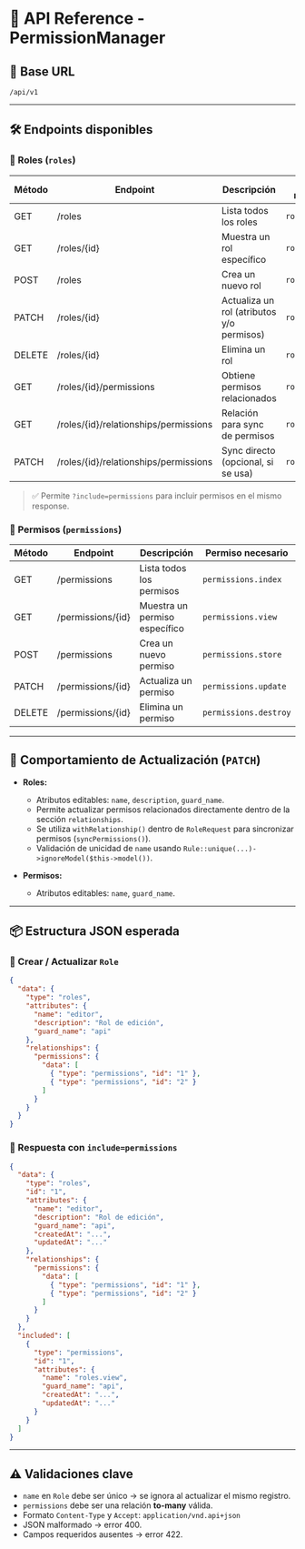 # 📘 API Reference - PermissionManager

## 🧩 Base URL
`/api/v1`

---

## 🛠 Endpoints disponibles

### 📁 Roles (`roles`)

| Método | Endpoint             | Descripción                                      | Permiso necesario         |
|--------|----------------------|--------------------------------------------------|----------------------------|
| GET    | /roles               | Lista todos los roles                            | `roles.index`              |
| GET    | /roles/{id}          | Muestra un rol específico                        | `roles.view`               |
| POST   | /roles               | Crea un nuevo rol                                | `roles.store`              |
| PATCH  | /roles/{id}          | Actualiza un rol (atributos y/o permisos)        | `roles.update`             |
| DELETE | /roles/{id}          | Elimina un rol                                   | `roles.destroy`            |
| GET    | /roles/{id}/permissions            | Obtiene permisos relacionados       | `roles.view`               |
| GET    | /roles/{id}/relationships/permissions | Relación para sync de permisos | `roles.view`               |
| PATCH  | /roles/{id}/relationships/permissions | Sync directo (opcional, si se usa) | `roles.update`             |

> ✅ Permite `?include=permissions` para incluir permisos en el mismo response.

### 📁 Permisos (`permissions`)

| Método | Endpoint             | Descripción                                      | Permiso necesario         |
|--------|----------------------|--------------------------------------------------|----------------------------|
| GET    | /permissions         | Lista todos los permisos                         | `permissions.index`        |
| GET    | /permissions/{id}    | Muestra un permiso específico                    | `permissions.view`         |
| POST   | /permissions         | Crea un nuevo permiso                            | `permissions.store`        |
| PATCH  | /permissions/{id}    | Actualiza un permiso                             | `permissions.update`       |
| DELETE | /permissions/{id}    | Elimina un permiso                               | `permissions.destroy`      |

---

## 🔄 Comportamiento de Actualización (`PATCH`)

- **Roles:**
  - Atributos editables: `name`, `description`, `guard_name`.
  - Permite actualizar permisos relacionados directamente dentro de la sección `relationships`.
  - Se utiliza `withRelationship()` dentro de `RoleRequest` para sincronizar permisos (`syncPermissions()`).
  - Validación de unicidad de `name` usando `Rule::unique(...)->ignoreModel($this->model())`.

- **Permisos:**
  - Atributos editables: `name`, `guard_name`.

---

## 📦 Estructura JSON esperada

### 🎯 Crear / Actualizar `Role`

```json
{
  "data": {
    "type": "roles",
    "attributes": {
      "name": "editor",
      "description": "Rol de edición",
      "guard_name": "api"
    },
    "relationships": {
      "permissions": {
        "data": [
          { "type": "permissions", "id": "1" },
          { "type": "permissions", "id": "2" }
        ]
      }
    }
  }
}
```

### 🔎 Respuesta con `include=permissions`

```json
{
  "data": {
    "type": "roles",
    "id": "1",
    "attributes": {
      "name": "editor",
      "description": "Rol de edición",
      "guard_name": "api",
      "createdAt": "...",
      "updatedAt": "..."
    },
    "relationships": {
      "permissions": {
        "data": [
          { "type": "permissions", "id": "1" },
          { "type": "permissions", "id": "2" }
        ]
      }
    }
  },
  "included": [
    {
      "type": "permissions",
      "id": "1",
      "attributes": {
        "name": "roles.view",
        "guard_name": "api",
        "createdAt": "...",
        "updatedAt": "..."
      }
    }
  ]
}
```

---

## ⚠️ Validaciones clave

- `name` en `Role` debe ser único → se ignora al actualizar el mismo registro.
- `permissions` debe ser una relación **to-many** válida.
- Formato `Content-Type` y `Accept`: `application/vnd.api+json`
- JSON malformado → error 400.
- Campos requeridos ausentes → error 422.